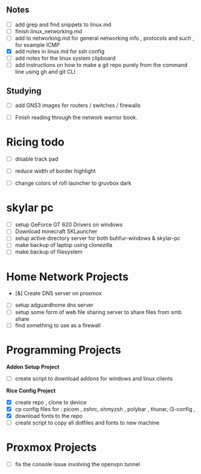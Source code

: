 
## Notes 

- [ ] add grep and find snippets to linux.md
- [ ] finish linux\_networking.md 
- [ ] add to networking.md for general networking info , protocols and such , for example ICMP 
- [x] add notes in linux.md for ssh config 
- [ ] add notes for the linux system clipboard 
- [ ] add instructions on how to make a git repo purely from the command line using gh and git CLI 

## Studying 

- [ ] add GNS3 images for routers / switches / firewalls 
- [ ] Finish reading through the network warrior book.


# Ricing todo 

- [ ] disable track pad  
- [ ] reduce width of border highlight 
- [ ] change colors of rofi launcher to gruvbox dark 


# skylar pc 

- [ ] setup GeForce GT 620 Drivers on windows 
- [ ] Download minecraft SKLauncher
- [ ] setup active directory server for both buhfur-windows & skylar-pc 
- [ ] make backup of laptop using clonezilla 
- [ ] make backup of filesystem 

# Home Network Projects 

- [&] Create DNS server on proxmox 
- [ ] setup adguardhome dns server 
- [ ] setup some form of web file sharing server to share files from smb share
- [ ] find something to use as a firewall 

# Programming Projects 

**Addon Setup Project**

- [ ] create script to download addons for windows and linux clients 

**Rice Config Project**

- [x] create repo , clone to device 
- [x] cp config files for : picom , zshrc, ohmyzsh , polybar , thunar, i3-config , 
- [x] download fonts to the repo 
- [ ] create script to copy all dotfiles and fonts to new machine

# Proxmox Projects 

- [ ] fix the console issue involving the openvpn tunnel 


